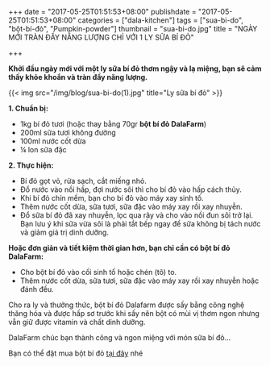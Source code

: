 +++
date = "2017-05-25T01:51:53+08:00"
publishdate = "2017-05-25T01:51:53+08:00"
categories = ["dala-kitchen"]
tags = ["sua-bi-do", "bột-bí-đỏ", "Pumpkin-powder"]
thumbnail = "sua-bi-do.jpg"
title = "NGÀY MỚI TRÀN ĐẦY NĂNG LƯỢNG CHỈ VỚI 1 LY SỮA BÍ ĐỎ"

+++
 
**Khởi đầu ngày mới với một ly sữa bí đỏ thơm ngậy và lạ miệng, bạn sẽ cảm thấy khỏe khoắn và tràn đầy năng lượng.**

{{< img src="/img/blog/sua-bi-do(1).jpg" title="Ly sữa bí đỏ" >}}

**1. Chuẩn bị:**

- 1kg bí đỏ tươi (hoặc thay bằng 70gr **bột bí đỏ DalaFarm**)
- 200ml sữa tươi không đường
- 100ml nước cốt dừa
- ¼ lon sữa đặc

**2. Thực hiện:**

- Bí đỏ gọt vỏ, rửa sạch, cắt miếng nhỏ.
- Đổ nước vào nồi hấp, đợi nước sôi thì cho bí đỏ vào hấp cách thủy.
- Khi bí đỏ chín mềm, bạn cho bí đỏ vào máy xay sinh tố.
- Thêm nước cốt dừa, sữa tươi, sữa đặc vào máy xay rồi xay nhuyễn.
- Đổ sữa bí đỏ đã xay nhuyễn, lọc qua rây và cho vào nồi đun sôi trở lại. Bạn lưu ý khi sữa vừa sôi là phải tắt bếp ngay để sữa không bị tách nước và giảm giá trị dinh dưỡng.

**Hoặc đơn giản và tiết kiệm thời gian hơn, bạn chỉ cần có bột bí đỏ DalaFarm:**
 
- Cho bột bí đỏ vào cối sinh tố hoặc chén (tô) to.
- Thêm nước cốt dừa, sữa tươi, sữa đặc vào máy xay rồi xay nhuyễn hoặc đánh đều.

Cho ra ly và thưởng thức, bột bí đỏ Dalafarm được sấy bằng công nghệ thăng hóa và được hấp sơ trước khi sấy nên bột có mùi vị thơm ngon nhưng vẫn giữ được vitamin và chất dinh dưỡng.

DalaFarm chúc bạn thành công và ngon miệng với món sữa bí đỏ…

Bạn có thể đặt mua bột bí đỏ [tại đây](/san-pham/Bột-bí-đỏ-50g/) nhé

